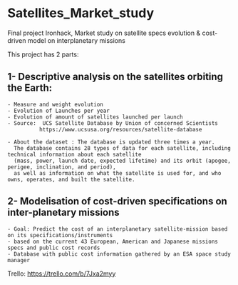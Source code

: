# Satellites_Market_study

Final project Ironhack, Market study on satellite specs evolution &amp; cost-driven model on interplanetary missions


This project has 2 parts:

## 1-  Descriptive analysis on the satellites orbiting the Earth:
    - Measure and weight evolution
    - Evolution of Launches per year 
    - Evolution of amount of satellites launched per launch
    - Source:  UCS Satellite Database by Union of concerned Scientists
              https://www.ucsusa.org/resources/satellite-database
              
    - About the dataset : The database is updated three times a year. 
      The database contains 28 types of data for each satellite, including technical information about each satellite 
      (mass, power, launch date, expected lifetime) and its orbit (apogee, perigee, inclination, and period), 
      as well as information on what the satellite is used for, and who owns, operates, and built the satellite.
        
    
## 2- Modelisation of cost-driven specifications on inter-planetary missions
    - Goal: Predict the cost of an interplanetary satellite-mission based on its specifications/instruments
    - based on the current 43 European, American and Japanese missions specs and public cost records
    - Database with public cost information gathered by an ESA space study manager
    
 
 Trello: https://trello.com/b/7Jxa2myy
 

